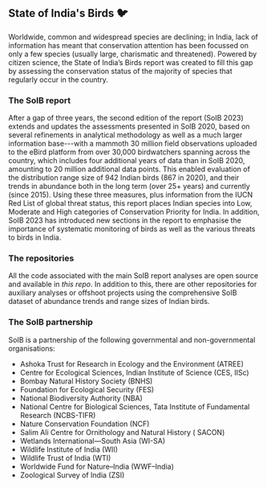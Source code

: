 ## State of India's Birds 🐦

Worldwide, common and widespread species are declining; in India, lack of information has meant that conservation attention has been focussed on only a few species (usually large, charismatic and threatened). Powered by citizen science, the State of India’s Birds report was created to fill this gap by assessing the conservation status of the majority of species that regularly occur in the country. 

### The SoIB report

After a gap of three years, the second edition of the report (SoIB 2023) extends and updates the assessments presented in SoIB 2020, based on several refinements in analytical methodology as well as a much larger information base---with a mammoth 30 million field observations uploaded to the eBird platform from over 30,000 birdwatchers spanning across the country, which includes four additional years of data than in SoIB 2020, amounting to 20 million additional data points. This enabled evaluation of the distribution range size of 942 Indian birds (867 in 2020), and their trends in abundance both in the long term (over 25+ years) and currently (since 2015). Using these three measures, plus information from the IUCN Red List of global threat status, this report places Indian species into Low, Moderate and High categories of Conservation Priority for India. In addition, SoIB 2023 has introduced new sections in the report to emphasise the importance of systematic monitoring of birds as well as the various threats to birds in India.

### The repositories

All the code associated with the main SoIB report analyses are open source and available in _this repo_. In addition to this, there are other repositories for auxiliary analyses or offshoot projects using the comprehensive SoIB dataset of abundance trends and range sizes of Indian birds.

### The SoIB partnership

SoIB is a partnership of the following governmental and non-governmental organisations:

- Ashoka Trust for Research in Ecology and the Environment (ATREE)
- Centre for Ecological Sciences, Indian Institute of Science (CES, IISc)
- Bombay Natural History Society (BNHS)
- Foundation for Ecological Security (FES)
- National Biodiversity Authority (NBA)
- National Centre for Biological Sciences, Tata Institute of Fundamental Research (NCBS-TIFR)
- Nature Conservation Foundation (NCF)
- Salim Ali Centre for Ornithology and Natural History ( SACON)
- Wetlands International—South Asia (WI-SA)
- Wildlife Institute of India (WII)
- Wildlife Trust of India (WTI)
- Worldwide Fund for Nature–India (WWF–India)
- Zoological Survey of India (ZSI)
